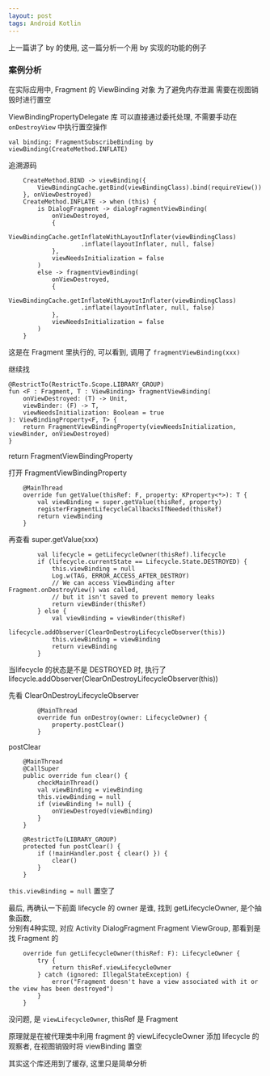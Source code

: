 ```yaml
---
layout: post
tags: Android Kotlin
---
```


上一篇讲了 by 的使用, 这一篇分析一个用 by 实现的功能的例子

### 案例分析

在实际应用中, Fragment 的 ViewBinding 对象 为了避免内存泄漏 需要在视图销毁时进行置空

ViewBindingPropertyDelegate 库 可以直接通过委托处理, 不需要手动在 `onDestroyView` 中执行置空操作

```
val binding: FragmentSubscribeBinding by viewBinding(CreateMethod.INFLATE)
```

追溯源码
```
    CreateMethod.BIND -> viewBinding({
        ViewBindingCache.getBind(viewBindingClass).bind(requireView())
    }, onViewDestroyed)
    CreateMethod.INFLATE -> when (this) {
        is DialogFragment -> dialogFragmentViewBinding(
            onViewDestroyed,
            {
                ViewBindingCache.getInflateWithLayoutInflater(viewBindingClass)
                    .inflate(layoutInflater, null, false)
            },
            viewNeedsInitialization = false
        )
        else -> fragmentViewBinding(
            onViewDestroyed,
            {
                ViewBindingCache.getInflateWithLayoutInflater(viewBindingClass)
                    .inflate(layoutInflater, null, false)
            },
            viewNeedsInitialization = false
        )
    }
```

这是在 Fragment 里执行的, 可以看到, 调用了 `fragmentViewBinding(xxx)`

继续找
```
@RestrictTo(RestrictTo.Scope.LIBRARY_GROUP)
fun <F : Fragment, T : ViewBinding> fragmentViewBinding(
    onViewDestroyed: (T) -> Unit,
    viewBinder: (F) -> T,
    viewNeedsInitialization: Boolean = true
): ViewBindingProperty<F, T> {
    return FragmentViewBindingProperty(viewNeedsInitialization, viewBinder, onViewDestroyed)
}
```

return FragmentViewBindingProperty

打开 FragmentViewBindingProperty
```
    @MainThread
    override fun getValue(thisRef: F, property: KProperty<*>): T {
        val viewBinding = super.getValue(thisRef, property)
        registerFragmentLifecycleCallbacksIfNeeded(thisRef)
        return viewBinding
    }
```

再查看 super.getValue(xxx)

```
        val lifecycle = getLifecycleOwner(thisRef).lifecycle
        if (lifecycle.currentState == Lifecycle.State.DESTROYED) {
            this.viewBinding = null
            Log.w(TAG, ERROR_ACCESS_AFTER_DESTROY)
            // We can access ViewBinding after Fragment.onDestroyView() was called,
            // but it isn't saved to prevent memory leaks
            return viewBinder(thisRef)
        } else {
            val viewBinding = viewBinder(thisRef)
            lifecycle.addObserver(ClearOnDestroyLifecycleObserver(this))
            this.viewBinding = viewBinding
            return viewBinding
        }
```

当lifecycle 的状态是不是 DESTROYED 时, 执行了 lifecycle.addObserver(ClearOnDestroyLifecycleObserver(this))

先看 ClearOnDestroyLifecycleObserver

```
        @MainThread
        override fun onDestroy(owner: LifecycleOwner) {
            property.postClear()
        }
```

postClear

```
    @MainThread
    @CallSuper
    public override fun clear() {
        checkMainThread()
        val viewBinding = viewBinding
        this.viewBinding = null
        if (viewBinding != null) {
            onViewDestroyed(viewBinding)
        }
    }

    @RestrictTo(LIBRARY_GROUP)
    protected fun postClear() {
        if (!mainHandler.post { clear() }) {
            clear()
        }
    }
```

`this.viewBinding = null` 置空了

最后, 再确认一下前面 lifecycle 的 owner 是谁, 找到 getLifecycleOwner, 是个抽象函数,  
分别有4种实现, 对应 Activity DialogFragment Fragment ViewGroup, 那看到是找 Fragment 的

```
    override fun getLifecycleOwner(thisRef: F): LifecycleOwner {
        try {
            return thisRef.viewLifecycleOwner
        } catch (ignored: IllegalStateException) {
            error("Fragment doesn't have a view associated with it or the view has been destroyed")
        }
    }
```

没问题, 是 `viewLifecycleOwner`, thisRef 是 Fragment

原理就是在被代理类中利用 fragment 的 viewLifecycleOwner 添加 lifecycle 的观察者, 在视图销毁时将 viewBinding 置空

其实这个库还用到了缓存, 这里只是简单分析
